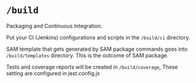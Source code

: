 # `/build`

Packaging and Continuous Integration.

Put your CI (Jenkins) configurations and scripts in the `/build/ci` directory. 

SAM template that gets generated by SAM package commands goes into `/build/templates` directory. This is the outcome of SAM package. 

Tests and coverage reports will be created in `/build/coverage`, These setting are configured in jest.config.js




